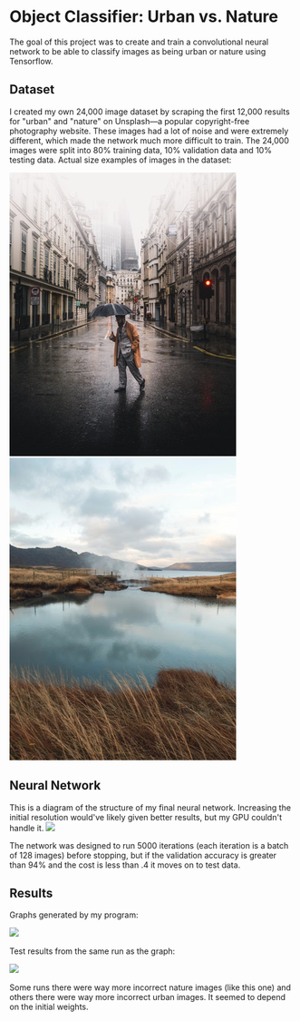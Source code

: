 
# Object Classifier: Urban vs. Nature

The goal of this project was to create and train a convolutional neural network to be able to classify images as being urban or nature using Tensorflow.

## Dataset

I created my own 24,000 image dataset by scraping the first 12,000 results for "urban" and "nature" on Unsplash—a popular copyright-free photography website. These images had a lot of noise and were extremely different, which made the network much more difficult to train. The 24,000 images were split into 80% training data, 10% validation data and 10% testing data.
Actual size examples of images in the dataset:

![Urban](https://raw.githubusercontent.com/kcorman0/nn-object-classifier/master/urban_example.png)
![Nature](https://raw.githubusercontent.com/kcorman0/nn-object-classifier/master/nature_example.png)

## Neural Network

This is a diagram of the structure of my final neural network. Increasing the initial resolution would've likely given better results, but my GPU couldn't handle it.
![](https://puu.sh/BeSZ4/07402d59d3.png)

The network was designed to run 5000 iterations (each iteration is a batch of 128 images) before stopping, but if the validation accuracy is greater than 94% and the cost is less than .4 it moves on to test data.
## Results

Graphs generated by my program:

![](https://puu.sh/Bc58v/99b45eab2f.png)

Test results from the same run as the graph:

![](https://puu.sh/BeT2Y/37ddbc3f18.png)

Some runs there were way more incorrect nature images (like this one) and others there were way more incorrect urban images. It seemed to depend on the initial weights.
